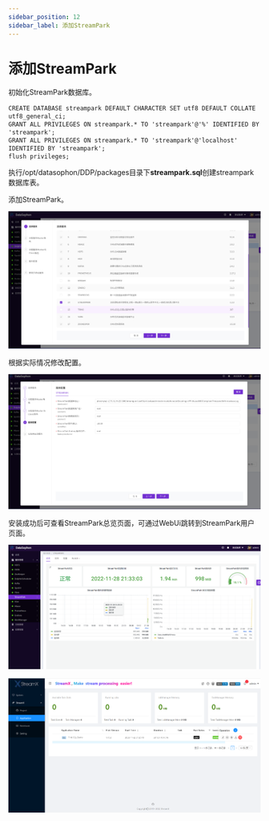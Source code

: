 ```yaml
---
sidebar_position: 12
sidebar_label: 添加StreamPark
---
```


# 添加StreamPark

初始化StreamPark数据库。

```
CREATE DATABASE streampark DEFAULT CHARACTER SET utf8 DEFAULT COLLATE utf8_general_ci;
GRANT ALL PRIVILEGES ON streampark.* TO 'streampark'@'%' IDENTIFIED BY 'streampark';
GRANT ALL PRIVILEGES ON streampark.* TO 'streampark'@'localhost' IDENTIFIED BY 'streampark';
flush privileges;
```

执行/opt/datasophon/DDP/packages目录下**streampark.sql**创建streampark数据库表。

添加StreamPark。

![image-20221128213117639](../img/image-20221128213117639.png)

根据实际情况修改配置。

![image-20221128213202009](../img/image-20221128213202009.png)

安装成功后可查看StreamPark总览页面，可通过WebUi跳转到StreamPark用户页面。

![image-20221128213744193](../img/image-20221128213744193.png)

![image-20221128213402376](../img/image-20221128213402376.png)
